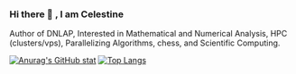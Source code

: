 ### Hi there 👋 , I am Celestine
Author of DNLAP, Interested in Mathematical and Numerical Analysis, HPC (clusters/vps), Parallelizing Algorithms, chess, and Scientific Computing. 



[![Anurag's GitHub stat](https://github-readme-stats.vercel.app/api?username=celestine1729&show_icons=true&theme=transparent)](https://github.com/anuraghazra/github-readme-stats)
[![Top Langs](https://github-readme-stats.vercel.app/api/top-langs/?username=celestine1729&show_icons=true&theme=transparent)](https://github.com/anuraghazra/github-readme-stats)


